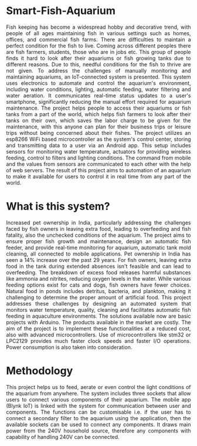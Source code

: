 # Smart-Fish-Aquarium
<p align="justify"> Fish keeping has become a widespread hobby and decorative trend, with people of all ages maintaining fish in various settings such as homes, offices, and commercial fish farms. There are difficulties to maintain a perfect condition for the fish to live. Coming across different peoples there are fish farmers, students, those who are in jobs etc. This group of people finds it hard to look after their aquariums or fish growing tanks due to different reasons. Due to this,  needful conditions for the fish to thrive are not given. To address the challenges of manually monitoring and maintaining aquariums, an IoT-connected system is presented. This system uses electronics to automate and control the aquarium's environment, including water conditions, lighting, automatic feeding, water filtering and water aeration. It communicates real-time status updates to a user's smartphone, significantly reducing the manual effort required for aquarium maintenance. The project helps people to access their aquariums or fish tanks from a part of the world, which helps fish farmers to look after their tanks on their own, which saves the labor charge to be given for the maintenance, with this anyone can plan for their business trips or leisure trips without being concerned about their fishes. The project utilizes an esp8266 WiFi based microcontroller as the system's control center, storing and transmitting data to a user via an Android app. This setup includes sensors for monitoring water temperature, actuators for providing wireless feeding, control to filters and lighting conditions. The command from mobile and the values from sensors are communicated to each other with the help of web servers. The result of this project aims to automation of an aquarium to make it available for users to control it in real time from any part of the world. </p>

# What is this system?
<p align="justify"> Increased pet ownership in India, particularly addressing the challenges faced by fish owners in leaving extra food, leading to overfeeding and fish fatality, also the unchecked conditions of the aquarium. The project aims to ensure proper fish growth and maintenance, design an automatic fish feeder, and provide real-time monitoring for aquarium, automatic tank mold cleaning, all connected to mobile applications. Pet ownership in India has seen a 14% increase over the past 29 years. For fish owners, leaving extra food in the tank during extended absences isn't feasible and can lead to overfeeding. The breakdown of excess food releases harmful substances like ammonia and nitrites, reducing oxygen levels in the water. While various feeding options exist for cats and dogs, fish owners have fewer choices. Natural food in ponds includes detritus, bacteria, and plankton, making it challenging to determine the proper amount of artificial food. This project addresses these challenges by designing an automated system that monitors water temperature, quality, cleaning and facilitates automatic fish feeding in aquaculture environments. The solutions available now are basic projects with Arduino. The products available in the market are costly. The aim of the project is to implement these functionalities at a reduced cost, also with advanced microcontrollers. Use of microcontrollers like stm32 or LPC2129 provides much faster clock speeds and faster I/O operations. Power consumption is also taken into consideration. </p>

# Methodology
<p align="justify"> This project helps us to feed, aerate or even control the light conditions of the aquarium from anywhere. The system includes three sockets that allow users to connect various components of their aquarium. The mobile app (Blynk IoT) is linked with the system for communication between user and components. The functions can be customisable i.e. if the user has to connect a secondary filter to the aquarium using the application, then the available sockets can be used to connect any components. It draws main power from the 240V household source, therefore any components with capability of handling 240V can be connected. </p>

